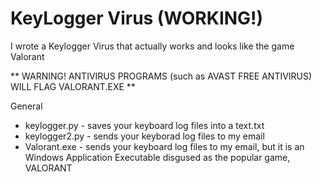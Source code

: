 # KeyLogger Virus (WORKING!)
I wrote a Keylogger Virus that actually works and looks like the game Valorant

** WARNING! ANTIVIRUS PROGRAMS (such as AVAST FREE ANTIVIRUS) WILL FLAG VALORANT.EXE **

General
- keylogger.py - saves your keyboard log files into a text.txt
- keylogger2.py - sends your keyborad log files to my email
- Valorant.exe - sends your keyboard log files to my email, but it is an Windows Application Executable disgused as the popular game, VALORANT
